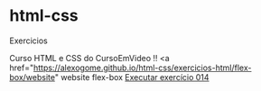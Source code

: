 # html-css
 Exercicios

Curso HTML e CSS do CursoEmVideo !!
<a href="https://alexogome.github.io/html-css/exercicios-html/flex-box/website" website flex-box </a>
<a href="https://alexogome.github.io/html-css/exercicios-html/ex014/index.html">Executar exercício 014 </a>

